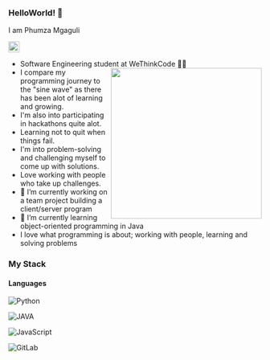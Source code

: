 ### HelloWorld! 👋

I am Phumza Mgaguli

[<img alt="phumza-mgaguli-0653a21ba |  LinkedIn" width="22px" height="22px" src="https://user-images.githubusercontent.com/67915177/113033733-a0dc2700-9191-11eb-893e-4338507c400b.png"/>][linkedin]

[linkedin]:https://www.linkedin.com/in/phumza-mgaguli-0653a21ba

- Software Engineering student at WeThinkCode 👩‍🎓 <img align="right" width="300px" height="300px" src="https://user-images.githubusercontent.com/67915177/113029057-4ab8b500-918c-11eb-87f1-c2ee3b58879b.gif"/>
- I compare my programming journey to the "sine wave" as there has been alot of learning and growing.
- I'm also into participating in hackathons quite alot.
- Learning not to quit when things fail.
- I'm into problem-solving and challenging myself to come up with solutions.
- Love working with people who take up challenges.
- 🔭 I’m currently working on a team project building a client/server program
- 🌱 I’m currently learning object-oriented programming in Java 
- I love what programming is about; working with people, learning and solving problems



### My Stack

#### Languages

![Python](https://img.shields.io/badge/-Python-EDD222?style=flat&logo=python&logoColor=yellow&color=purple)

![JAVA](https://img.shields.io/badge/-JAVA-black?logo=java&style=flat&color=red&logoColor=yellow)

![JavaScript](https://img.shields.io/badge/-JavaScript-black?style=flat-square&logo=javascript)

![GitLab](https://img.shields.io/badge/-GitLab-FCA121?style=flat-square&logo=gitlab)

